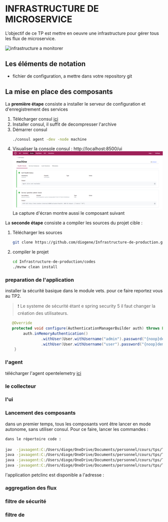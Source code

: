 # INFRASTRUCTURE DE MICROSERVICE

L’objectif de ce TP est mettre en oeuvre une infrastructure pour gérer tous les flux de microservice.

![infrastructure a monitorer](Caching%20Cluster%20Architecture.svg)

## Les éléments de notation

* fichier de configuration, a mettre dans votre repository git

## La mise en place des composants

La **première étape** consiste a installer le serveur de configuration et d'enregistrement des services

1. Télécharger consul [ici](https://www.consul.io/downloads.html)
2. Installer consul, il suffit de decompresser l'archive
3. Démarrer consul
   ```bash
   ./consul agent -dev -node machine
   ```
4. Visualiser la console consul : http://localhost:8500/ui
![console consul](../TP2/console%20consul.png)
La capture d'écran montre aussi le composant suivant


La **seconde étape** consiste a compiler les sources du projet cible :

1. Télécharger les sources
   ```bash
   git clone https://github.com/diogene/Infrastructure-de-production.git
   ```
2. compiler le projet 
   ```bash
   cd Infrastructure-de-production/codes
   ./mvnw clean install
   ```

### preparation de l'application

installer la sécurité basique dans le module vets. pour ce faire reportez vous au TP2.

> :exclamation: Le systeme de sécurité étant e spring security 5 il faut changer la création des utilisateurs.

```java
   @Override
   protected void configure(AuthenticationManagerBuilder auth) throws Exception {
        auth.inMemoryAuthentication()
                .withUser(User.withUsername("admin").password("{noop}demo").roles("ADMIN"))
                .withUser(User.withUsername("user").password("{noop}demo").roles("USER"));
    }
```

### l'agent

télécharger l'agent opentelemetry [ici](https://github.com/open-telemetry/opentelemetry-java-instrumentation/releases/download/v0.9.0/opentelemetry-javaagent-all.jar)

### le collecteur

### l'ui

### Lancement des composants 

dans un premier temps, tous les composants vont être lancer en mode autonome, sans utiliser consul. Pour ce faire, lancer les commandes :


```bash
dans le répertoire code :

jav  -javaagent:C:/Users/dioge/OneDrive/Documents/personnel/cours/tps/TP7/opentelemetry-javaagent-all.jar -Dotel.exporter=jaeger -jar ./target/spring-petclinic-customers-service-2.0.4.jar --spring.profiles.active=simple 
java -javaagent:C:/Users/dioge/OneDrive/Documents/personnel/cours/tps/TP7/opentelemetry-javaagent-all.jar -Dotel.exporter=jaeger  -jar ./target/spring-petclinic-vets-service-2.0.4.jar --spring.profiles.active=simple
java -javaagent:C:/Users/dioge/OneDrive/Documents/personnel/cours/tps/TP7/opentelemetry-javaagent-all.jar -Dotel.exporter=jaeger  -jar ./target/spring-petclinic-visits-service-2.0.4.jar --spring.profiles.active=simple
java -javaagent:C:/Users/dioge/OneDrive/Documents/personnel/cours/tps/TP7/opentelemetry-javaagent-all.jar -Dotel.exporter=jaeger  -jar ./target/spring-petclinic-ui.jar --spring.profiles.active=simple
```

l'application petclinc est disponible a l'adresse : 

### aggregation des flux

### filtre de sécurité

### filtre de 